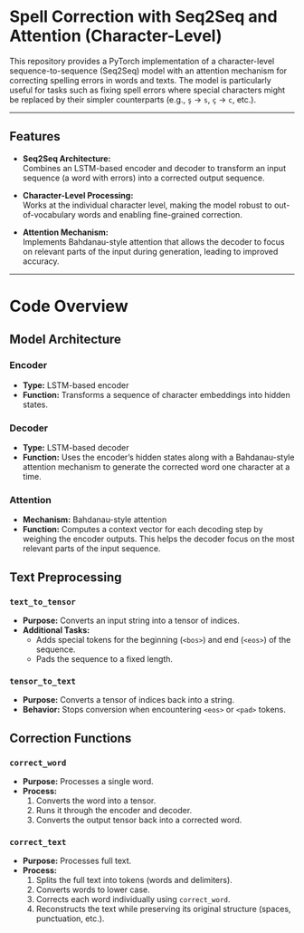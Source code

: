 # Spell Correction with Seq2Seq and Attention (Character-Level)

This repository provides a PyTorch implementation of a character-level sequence-to-sequence (Seq2Seq) model with an attention mechanism for correcting spelling errors in words and texts. The model is particularly useful for tasks such as fixing spell errors where special characters might be replaced by their simpler counterparts (e.g., `ş` → `s`, `ç` → `c`, etc.).

---

## Features

- **Seq2Seq Architecture:**  
  Combines an LSTM-based encoder and decoder to transform an input sequence (a word with errors) into a corrected output sequence.

- **Character-Level Processing:**  
  Works at the individual character level, making the model robust to out-of-vocabulary words and enabling fine-grained correction.

- **Attention Mechanism:**  
  Implements Bahdanau-style attention that allows the decoder to focus on relevant parts of the input during generation, leading to improved accuracy.


---

# Code Overview

## Model Architecture

### Encoder
- **Type:** LSTM-based encoder
- **Function:** Transforms a sequence of character embeddings into hidden states.

### Decoder
- **Type:** LSTM-based decoder
- **Function:** Uses the encoder’s hidden states along with a Bahdanau-style attention mechanism to generate the corrected word one character at a time.

### Attention
- **Mechanism:** Bahdanau-style attention
- **Function:** Computes a context vector for each decoding step by weighing the encoder outputs. This helps the decoder focus on the most relevant parts of the input sequence.

## Text Preprocessing

### `text_to_tensor`
- **Purpose:** Converts an input string into a tensor of indices.
- **Additional Tasks:**
  - Adds special tokens for the beginning (`<bos>`) and end (`<eos>`) of the sequence.
  - Pads the sequence to a fixed length.

### `tensor_to_text`
- **Purpose:** Converts a tensor of indices back into a string.
- **Behavior:** Stops conversion when encountering `<eos>` or `<pad>` tokens.

## Correction Functions

### `correct_word`
- **Purpose:** Processes a single word.
- **Process:**
  1. Converts the word into a tensor.
  2. Runs it through the encoder and decoder.
  3. Converts the output tensor back into a corrected word.

### `correct_text`
- **Purpose:** Processes full text.
- **Process:**
  1. Splits the full text into tokens (words and delimiters).
  2. Converts words to lower case.
  3. Corrects each word individually using `correct_word`.
  4. Reconstructs the text while preserving its original structure (spaces, punctuation, etc.).


